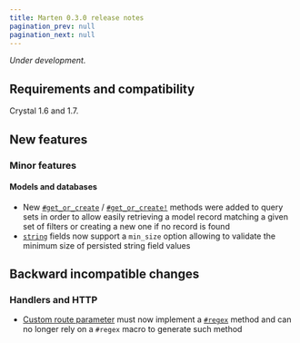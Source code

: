 ```yaml
---
title: Marten 0.3.0 release notes
pagination_prev: null
pagination_next: null
---
```


_Under development._

## Requirements and compatibility

Crystal 1.6 and 1.7.

## New features

### Minor features

#### Models and databases

* New [`#get_or_create`](../../models-and-databases/reference/query-set#get_or_create) / [`#get_or_create!`](../../models-and-databases/reference/query-set#get_or_create-1) methods were added to query sets in order to allow easily retrieving a model record matching a given set of filters or creating a new one if no record is found
* [`string`](../../models-and-databases/reference/fields#string) fields now support a `min_size` option allowing to validate the minimum size of persisted string field values

## Backward incompatible changes

### Handlers and HTTP

* [Custom route parameter](../../handlers-and-http/how-to/create-custom-route-parameters) must now implement a [`#regex`](pathname:///api/dev/Marten/Routing/Parameter/Base.html#regex%3ARegex-instance-method) method and can no longer rely on a `#regex` macro to generate such method

